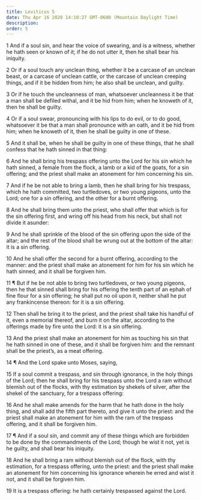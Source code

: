 ```yaml
---
title: Leviticus 5
date: Thu Apr 16 2020 14:10:27 GMT-0600 (Mountain Daylight Time)
description: 
order: 5
---
```


<p>
  1 And if a soul sin, and hear the voice of swearing, and is a witness, whether
  he hath seen or known of it; if he do not utter it, then he shall bear his
  iniquity.
</p>
<p>
  2 Or if a soul touch any unclean thing, whether it be a carcase of an unclean
  beast, or a carcase of unclean cattle, or the carcase of unclean creeping
  things, and if it be hidden from him; he also shall be unclean, and guilty.
</p>
<p>
  3 Or if he touch the uncleanness of man, whatsoever uncleanness it be that a
  man shall be defiled withal, and it be hid from him; when he knoweth of it,
  then he shall be guilty.
</p>
<p>
  4 Or if a soul swear, pronouncing with his lips to do evil, or to do good,
  whatsoever it be that a man shall pronounce with an oath, and it be hid from
  him; when he knoweth of it, then he shall be guilty in one of these.
</p>
<p>
  5 And it shall be, when he shall be guilty in one of these things, that he
  shall confess that he hath sinned in that thing:
</p>
<p>
  6 And he shall bring his trespass offering unto the Lord for his sin which he
  hath sinned, a female from the flock, a lamb or a kid of the goats, for a sin
  offering; and the priest shall make an atonement for him concerning his sin.
</p>
<p>
  7 And if he be not able to bring a lamb, then he shall bring for his trespass,
  which he hath committed, two turtledoves, or two young pigeons, unto the Lord;
  one for a sin offering, and the other for a burnt offering.
</p>
<p>
  8 And he shall bring them unto the priest, who shall offer that which is for
  the sin offering first, and wring off his head from his neck, but shall not
  divide it asunder:
</p>
<p>
  9 And he shall sprinkle of the blood of the sin offering upon the side of the
  altar; and the rest of the blood shall be wrung out at the bottom of the
  altar: it is a sin offering.
</p>
<p>
  10 And he shall offer the second for a burnt offering, according to the
  manner: and the priest shall make an atonement for him for his sin which he
  hath sinned, and it shall be forgiven him.
</p>
<p>
  11 &#xB6; But if he be not able to bring two turtledoves, or two young
  pigeons, then he that sinned shall bring for his offering the tenth part of an
  ephah of fine flour for a sin offering; he shall put no oil upon it, neither
  shall he put any frankincense thereon: for it is a sin offering.
</p>
<p>
  12 Then shall he bring it to the priest, and the priest shall take his handful
  of it, even a memorial thereof, and burn it on the altar, according to the
  offerings made by fire unto the Lord: it is a sin offering.
</p>
<p>
  13 And the priest shall make an atonement for him as touching his sin that he
  hath sinned in one of these, and it shall be forgiven him: and the remnant
  shall be the priest&#x2019;s, as a meat offering.
</p>
<p>14 &#xB6; And the Lord spake unto Moses, saying,</p>
<p>
  15 If a soul commit a trespass, and sin through ignorance, in the holy things
  of the Lord; then he shall bring for his trespass unto the Lord a ram without
  blemish out of the flocks, with thy estimation by shekels of silver, after the
  shekel of the sanctuary, for a trespass offering:
</p>
<p>
  16 And he shall make amends for the harm that he hath done in the holy thing,
  and shall add the fifth part thereto, and give it unto the priest: and the
  priest shall make an atonement for him with the ram of the trespass offering,
  and it shall be forgiven him.
</p>
<p>
  17 &#xB6; And if a soul sin, and commit any of these things which are
  forbidden to be done by the commandments of the Lord; though he wist it not,
  yet is he guilty, and shall bear his iniquity.
</p>
<p>
  18 And he shall bring a ram without blemish out of the flock, with thy
  estimation, for a trespass offering, unto the priest: and the priest shall
  make an atonement for him concerning his ignorance wherein he erred and wist
  it not, and it shall be forgiven him.
</p>
<p>
  19 It is a trespass offering: he hath certainly trespassed against the Lord.
</p>
